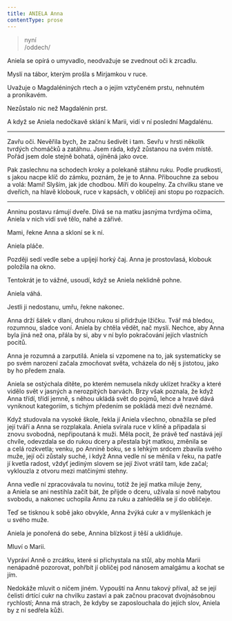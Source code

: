 ```yaml
---
title: ANIELA Anna
contentType: prose
---
```


<section>

> nyní  
> /oddech/

Aniela se opírá o umyvadlo, neodvažuje se zvednout oči k zrcadlu.

Myslí na tábor, kterým prošla s Mirjamkou v ruce.

</section>

<section>

Uvažuje o Magdaléniných rtech a o jejím vztyčeném prstu, nehnutém a pronikavém.

</section>

<section>

Nezůstalo nic než Magdalénin prst.

A když se Aniela nedočkavě sklání k Marii, vidí v ní poslední Magdalénu.

* * *

Zavřu oči. Nevěřila bych, že začnu šedivět i tam. Sevřu v hrsti několik tvrdých chomáčků a zatáhnu. Jsem ráda, když zůstanou na svém místě. Pořád jsem dole stejně bohatá, ojíněná jako ovce.

Pak zaslechnu na schodech kroky a polekaně stáhnu ruku. Podle prudkosti, s jakou nacpe klíč do zámku, poznám, že je to Anna. Přibouchne za sebou a volá: Mami! Slyším, jak jde chodbou. Míří do koupelny. Za chvilku stane ve dveřích, na hlavě klobouk, ruce v kapsách, v obličeji ani stopu po rozpacích.

* * *

Anninu postavu rámují dveře. Dívá se na matku jasnýma tvrdýma očima, Aniela v nich vidí své tělo, nahé a zářivé.

Mami, řekne Anna a skloní se k ní.

Aniela pláče.

</section>

<section>

Později sedí vedle sebe a upíjejí horký čaj. Anna je prostovlasá, klobouk položila na okno.

Tentokrát je to vážné, usoudí, když se Aniela neklidně pohne.

Aniela váhá.

Jestli ji nedostanu, umřu, řekne nakonec.

Anna drží šálek v dlani, druhou rukou si přidržuje lžičku. Tvář má bledou, rozumnou, sladce voní. Aniela by chtěla vědět, nač myslí. Nechce, aby Anna byla jiná než ona, přála by si, aby v ní bylo pokračování jejích vlastních pocitů.

Anna je rozumná a zarputilá. Aniela si vzpomene na to, jak systematicky se po svém narození začala zmocňovat světa, vcházela do něj s jistotou, jako by ho předem znala.

Aniela se ostýchala dítěte, po kterém nemusela nikdy uklízet hračky a které vidělo svět v jasných a nerozpitých barvách. Brzy však poznala, že když Anna třídí, třídí jemně, s něhou ukládá svět do pojmů, lehce a hravě dává vyniknout kategoriím, s tichým předením se pokládá mezi dvě neznámé.

Když studovala na vysoké škole, řekla jí Aniela všechno, obnažila se před její tváří a Anna se rozplakala. Aniela svírala ruce v klíně a připadala si znovu svobodná, nepřipoutaná k muži. Měla pocit, že právě teď nastává její chvíle, odevzdala se do rukou dcery a přestala být matkou, změnila se a celá rozkvetla; venku, po Annině boku, se s lehkým srdcem zbavila svého muže, její oči zůstaly suché, i když Anna vedle ní se měnila v řeku, na patře jí kvetla radost, vždyť jediným slovem se její život vrátil tam, kde začal; vyklouzla z otvoru mezi matčinými stehny.

Anna vedle ní zpracovávala tu novinu, totiž že její matka miluje ženy, a Aniela se ani nestihla začít bát, že přijde o dceru, užívala si nově nabytou svobodu, a nakonec uchopila Annu za ruku a zahleděla se jí do obličeje.

</section>

<section>

Teď se tisknou k sobě jako obvykle, Anna žvýká cukr a v myšlenkách je u svého muže.

Aniela je ponořená do sebe, Annina blízkost ji těší a uklidňuje.

Mluví o Marii.

Vypráví Anně o zrcátku, které si přichystala na stůl, aby mohla Marii nenápadně pozorovat, pohřbít jí obličej pod nánosem amalgámu a kochat se jím.

Nedokáže mluvit o ničem jiném. Vypouští na Annu takový příval, až se její čelisti drtící cukr na chvilku zastaví a pak začnou pracovat dvojnásobnou rychlostí; Anna má strach, že kdyby se zaposlouchala do jejích slov, Aniela by z ní sedřela kůži.

</section>
